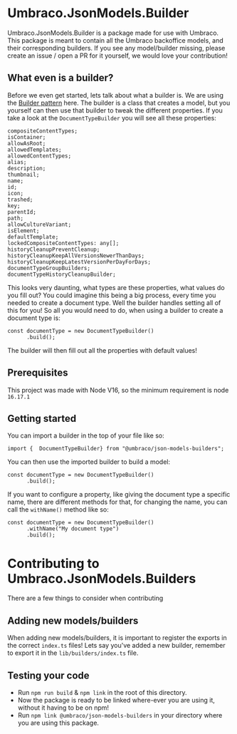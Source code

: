 # Umbraco.JsonModels.Builder
Umbraco.JsonModels.Builder is a package made for use with Umbraco.
This package is meant to contain all the Umbraco backoffice models, and their corresponding builders. If you see any model/builder missing, please create an issue / open a PR for it yourself, we would love your contribution!

## What even is a builder?
Before we even get started, lets talk about what a builder is. We are using the [Builder pattern](https://en.wikipedia.org/wiki/Builder_pattern) here.
The builder is a class that creates a model, but you yourself can then use that builder to tweak the different properties.
If you take a look at the `DocumentTypeBuilder` you will see all these properties:

```
compositeContentTypes;
isContainer;
allowAsRoot;
allowedTemplates;
allowedContentTypes;
alias;
description;
thumbnail;
name;
id;
icon;
trashed;
key;
parentId;
path;
allowCultureVariant;
isElement;
defaultTemplate;
lockedCompositeContentTypes: any[];
historyCleanupPreventCleanup;
historyCleanupKeepAllVersionsNewerThanDays;
historyCleanupKeepLatestVersionPerDayForDays;
documentTypeGroupBuilders;
documentTypeHistoryCleanupBuilder;
```

This looks very daunting, what types are these properties, what values do you fill out? You could imagine this being a big process, every time you needed to create a document type.
Well the builder handles setting all of this for you! So all you would need to do, when using a builder to create a document type is: 
```
const documentType = new DocumentTypeBuilder()
      .build();
```
The builder will then fill out all the properties with default values!
## Prerequisites
This project was made with Node V16, so the minimum requirement is node `16.17.1`

## Getting started
You can import a builder in the top of your file like so:

```
import {  DocumentTypeBuilder} from "@umbraco/json-models-builders";
```

You can then use the imported builder to build a model:

```
const documentType = new DocumentTypeBuilder()
      .build();
```

If you want to configure a property, like giving the document type a specific name, there are different methods for that, for changing the name, you can call the `withName()` method like so:
```
const documentType = new DocumentTypeBuilder()
      .withName("My document type")
      .build();
```

# Contributing to Umbraco.JsonModels.Builders
There are a few things to consider when contributing

## Adding new models/builders
When adding new models/builders, it is important to register the exports in the correct `index.ts` files!
Lets say you've added a new builder, remember to export it in the `lib/builders/index.ts` file.

## Testing your code
- Run `npm run build` & `npm link` in the root of this directory.
- Now the package is ready to be linked where-ever you are using it, without it having to be on npm!
- Run `npm link @umbraco/json-models-builders` in your directory where you are using this package.
